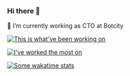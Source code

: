 ### Hi there 👋

<!--
**JoseMPena/JoseMPena** is a ✨ _special_ ✨ repository because its `README.md` (this file) appears on your GitHub profile.

Here are some ideas to get you started:

- 🔭 I’m currently working on ...
- 🌱 I’m currently learning ...
- 👯 I’m looking to collaborate on ...
- 🤔 I’m looking for help with ...
- 💬 Ask me about ...
- 📫 How to reach me: ...
- 😄 Pronouns: ...
- ⚡ Fun fact: ...
-->

🔭 I’m currently working as CTO at Botcity

[![This is what've been working on](https://github-readme-stats.vercel.app/api?username=josempena&count_private=true&show_icons=truetheme=radical)](https://github.com/anuraghazra/github-readme-stats)

[![I've worked the most on](https://github-readme-stats.vercel.app/api/top-langs/?username=josempena)](https://github.com/josempena/github-readme-stats)

[![Some wakatime stats](https://github-readme-stats.vercel.app/api/wakatime?username=willianrod)](https://github.com/josempena/github-readme-stats)
